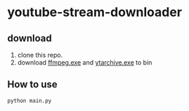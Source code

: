 # youtube-stream-downloader

## download

1. clone this repo.
2. download [ffmpeg.exe](https://www.gyan.dev/ffmpeg/builds/) and [ytarchive.exe](https://github.com/Kethsar/ytarchive/releases/download/v0.4.0/ytarchive_windows_amd64.zip) to bin

## How to use

```python
python main.py
```
